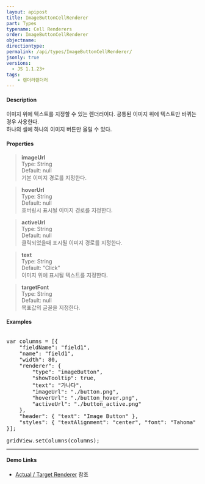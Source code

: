 ```yaml
---
layout: apipost
title: ImageButtonCellRenderer
part: Types
typename: Cell Renderers
order: ImageButtonCellRenderer
objectname: 
directiontype: 
permalink: /api/types/ImageButtonCellRenderer/
jsonly: true
versions:
  - JS 1.1.23+
tags:
    - 렌더러랜더러
---
```


#### Description

이미지 위에 텍스트를 지정할 수 있는 렌더러이다. 공통된 이미지 위에 텍스트만 바뀌는 경우 사용한다.  
하나의 셀에 하나의 이미지 버튼만 올릴 수 있다.  


#### Properties

> **imageUrl**  
> Type: String   
> Default: null   
> 기본 이미지 경로를 지정한다.  

> **hoverUrl**  
> Type: String  
> Default: null  
> 호버링시 표시될 이미지 경로를 지정한다.    

> **activeUrl**  
> Type: String  
> Default: null  
> 클릭되었을때 표시될 이미지 경로를 지정한다.    

> **text**  
> Type: String  
> Default: "Click"    
> 이미지 위에 표시될 텍스트를 지정한다.    

> **targetFont**  
> Type: String  
> Default: null  
> 목표값의 글꼴을 지정한다.  


#### Examples   

<pre class="prettyprint">

var columns = [{
    "fieldName": "field1",
    "name": "field1",
    "width": 80,
    "renderer": {
        "type": "imageButton",
        "showTooltip": true,
        "text": "가나다",
        "imageUrl": "./button.png",
        "hoverUrl": "./button_hover.png",
        "activeUrl": "./button_active.png"
    },     
    "header": { "text": "Image Button" },
    "styles": { "textAlignment": "center", "font": "Tahoma" }
}];

gridView.setColumns(columns);
</pre>

---

#### Demo Links

* [Actual / Target Renderer](http://demo.realgrid.com/Series/ActualTargetRenderer/) 참조  
